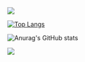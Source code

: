 <img src="https://capsule-render.vercel.app/api?type=waving&color=1b1b27&height=150&section=header&text=An%20aspiring%20game%20developer&fontSize=50&fontColor=ffffff" />

[![Top Langs](https://github-readme-stats.vercel.app/api/top-langs/?username=truemanburbank&layout=compact&langs_count=3)](https://github.com/anuraghazra/github-readme-stats)

![Anurag's GitHub stats](https://github-readme-stats.vercel.app/api?username=truemanburbank&show_icons=true&theme=tokyonight)

<img src="https://capsule-render.vercel.app/api?type=waving&color=1b1b27&height=150&section=footer&" />
